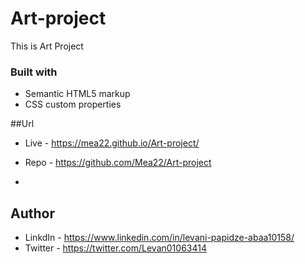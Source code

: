 # Art-project

 This is Art Project
 
 
### Built with

- Semantic HTML5 markup
- CSS custom properties

##Url

- Live - https://mea22.github.io/Art-project/
- Repo - https://github.com/Mea22/Art-project

-  
## Author

- LinkdIn - https://www.linkedin.com/in/levani-papidze-abaa10158/
- Twitter - https://twitter.com/Levan01063414
